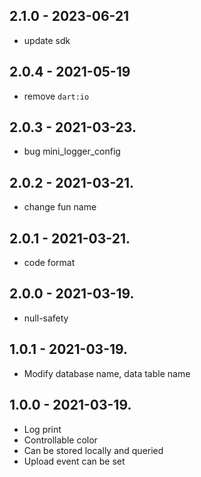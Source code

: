 ## 2.1.0 - 2023-06-21

* update sdk

## 2.0.4 - 2021-05-19

* remove `dart:io`

## 2.0.3 - 2021-03-23.

* bug mini_logger_config

## 2.0.2 - 2021-03-21.

* change fun name

## 2.0.1 - 2021-03-21.

* code format

## 2.0.0 - 2021-03-19.

* null-safety

## 1.0.1 - 2021-03-19.

* Modify database name, data table name

## 1.0.0 - 2021-03-19.

* Log print
* Controllable color
* Can be stored locally and queried
* Upload event can be set
